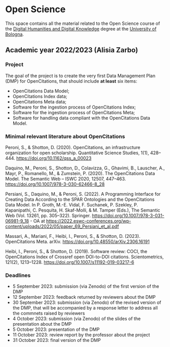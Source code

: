 # Open Science

This space contains all the material related to the Open Science course of the [Digital Humanities and Digital Knowledge](https://www.unibo.it/en/teaching/course-unit-catalogue/course-unit/2022/443753) degree at the [University of Bologna](https://www.unibo.it).

## Academic year 2022/2023 (Alisia Zarbo)

### Project

The goal of the project is to create the very first Data Management Plan (DMP) for OpenCitations, that should include **at least** six items:

* OpenCitations Data Model;
* OpenCitations Index data;
* OpenCitations Meta data;
* Software for the ingestion process of OpenCitations Index;
* Software for the ingestion process of OpenCitations Meta;
* Software for handling data compliant with the OpenCitations Data Model.

### Minimal relevant literature about OpenCitations

Peroni, S., & Shotton, D. (2020). OpenCitations, an infrastructure organization for open scholarship. Quantitative Science Studies, 1(1), 428–444. https://doi.org/10.1162/qss_a_00023

Daquino, M., Peroni, S., Shotton, D., Colavizza, G., Ghavimi, B., Lauscher, A., Mayr, P., Romanello, M., & Zumstein, P. (2020). The OpenCitations Data Model. The Semantic Web – ISWC 2020, 12507, 447–463. https://doi.org/10.1007/978-3-030-62466-8_28

Persiani, S., Daquino, M., & Peroni, S. (2022). A Programming Interface for Creating Data According to the SPAR Ontologies and the OpenCitations Data Model. In P. Groth, M.-E. Vidal, F. Suchanek, P. Szekley, P. Kapanipathi, C. Pesquita, H. Skaf-Molli, & M. Tamper (Eds.), The Semantic Web (Vol. 13261, pp. 305–322). Springer. https://doi.org/10.1007/978-3-031-06981-9_18 - OA at https://2022.eswc-conferences.org/wp-content/uploads/2022/05/paper_69_Persiani_et_al.pdf

Massari, A., Mariani, F., Heibi, I., Peroni, S., & Shotton, D. (2023). OpenCitations Meta. arXiv. https://doi.org/10.48550/arXiv.2306.16191

Heibi, I., Peroni, S., & Shotton, D. (2019). Software review: COCI, the OpenCitations Index of Crossref open DOI-to-DOI citations. Scientometrics, 121(2), 1213–1228. https://doi.org/10.1007/s11192-019-03217-6

### Deadlines

* 5 September 2023: submission (via Zenodo) of the first version of the DMP
* 12 September 2023: feedback returned by reviewers about the DMP
* 30 September 2023: submission (via Zenodo) of the revised version of the DMP, that will be accompanied by a response letter to address all the commnets raised by reviewers
* 4 October 2023: submission (via Zenodo) of the slides of the presentation about the DMP
* 5 October 2023: presentation of the DMP
* 11 October 2023: review report by the professor about the project
* 31 October 2023: final version of the DMP